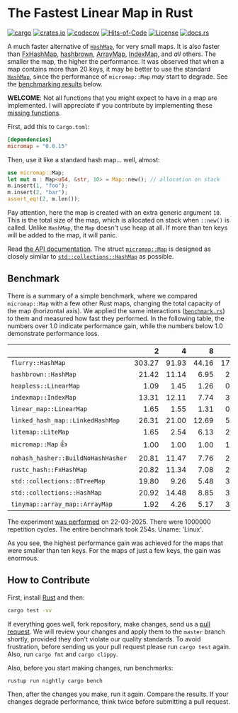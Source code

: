 # The Fastest Linear Map in Rust

[![cargo](https://github.com/yegor256/micromap/actions/workflows/cargo.yml/badge.svg)](https://github.com/yegor256/micromap/actions/workflows/cargo.yml)
[![crates.io](https://img.shields.io/crates/v/micromap.svg)](https://crates.io/crates/micromap)
[![codecov](https://codecov.io/gh/yegor256/micromap/branch/master/graph/badge.svg)](https://codecov.io/gh/yegor256/micromap)
[![Hits-of-Code](https://hitsofcode.com/github/yegor256/micromap)](https://hitsofcode.com/view/github/yegor256/micromap)
[![License](https://img.shields.io/badge/license-MIT-green.svg)](https://github.com/yegor256/micromap/blob/master/LICENSE.txt)
[![docs.rs](https://img.shields.io/docsrs/micromap)](https://docs.rs/micromap/latest/micromap/)

A much faster alternative of
[`HashMap`](https://doc.rust-lang.org/std/collections/struct.HashMap.html),
for very small maps.
It is also faster than
[FxHashMap](https://github.com/rust-lang/rustc-hash),
[hashbrown](https://github.com/rust-lang/hashbrown),
[ArrayMap](https://github.com/robjtede/tinymap),
[IndexMap](https://crates.io/crates/indexmap),
and _all_ others.
The smaller the map, the higher the performance.
It was observed that when a map contains more than 20 keys,
it may be better to use the standard
[`HashMap`](https://doc.rust-lang.org/std/collections/struct.HashMap.html),
since the performance of `micromap::Map` _may_ start to degrade.
See the [benchmarking results](#benchmark) below.

**WELCOME**:
Not all functions that you might expect to have in a map are implemented.
I will appreciate if you contribute by implementing these
[missing functions](https://github.com/yegor256/micromap/issues).

First, add this to `Cargo.toml`:

```toml
[dependencies]
micromap = "0.0.15"
```

Then, use it like a standard hash map... well, almost:

```rust
use micromap::Map;
let mut m : Map<u64, &str, 10> = Map::new(); // allocation on stack
m.insert(1, "foo");
m.insert(2, "bar");
assert_eq!(2, m.len());
```

Pay attention, here the map is created with an extra generic argument `10`.
This is the total size of the map, which is allocated on stack when `::new()`
is called. Unlike `HashMap`, the `Map` doesn't use heap at all. If more than
ten keys will be added to the map, it will panic.

Read [the API documentation](https://docs.rs/micromap/latest/micromap/).
The struct
[`micromap::Map`](https://docs.rs/micromap/latest/micromap/struct.Map.html)
is designed as closely similar to
[`std::collections::HashMap`][std] as possible.

## Benchmark

There is a summary of a simple benchmark, where we compared `micromap::Map` with
a few other Rust maps, changing the total capacity of the map (horizontal axis).
We applied the same interactions
([`benchmark.rs`][rs])
to them and measured how fast they performed. In the following table,
the numbers over 1.0 indicate performance gain,
while the numbers below 1.0 demonstrate performance loss.

<!-- benchmark -->
| | 2 | 4 | 8 | 16 | 32 | 64 | 128 |
| --- | --: | --: | --: | --: | --: | --: | --: |
| `flurry::HashMap` | 303.27 | 91.93 | 44.16 | 17.50 | 9.58 | 4.73 | 2.72 |
| `hashbrown::HashMap` | 21.42 | 11.14 | 6.95 | 2.37 | 1.31 | 0.67 | 0.29 |
| `heapless::LinearMap` | 1.09 | 1.45 | 1.26 | 0.89 | 0.82 | 0.96 | 1.16 |
| `indexmap::IndexMap` | 13.31 | 12.11 | 7.74 | 3.16 | 1.76 | 0.88 | 0.48 |
| `linear_map::LinearMap` | 1.65 | 1.55 | 1.31 | 0.68 | 0.83 | 0.84 | 0.93 |
| `linked_hash_map::LinkedHashMap` | 26.31 | 21.00 | 12.69 | 5.17 | 2.73 | 1.38 | 0.80 |
| `litemap::LiteMap` | 1.65 | 2.54 | 6.13 | 2.93 | 1.84 | 0.88 | 0.60 |
| `micromap::Map` 👍 | 1.00 | 1.00 | 1.00 | 1.00 | 1.00 | 1.00 | 1.00 |
| `nohash_hasher::BuildNoHashHasher` | 20.81 | 11.47 | 7.76 | 2.41 | 1.19 | 0.59 | 0.36 |
| `rustc_hash::FxHashMap` | 20.82 | 11.34 | 7.08 | 2.24 | 1.04 | 0.57 | 0.32 |
| `std::collections::BTreeMap` | 19.80 | 9.26 | 5.48 | 3.12 | 1.89 | 1.02 | 0.73 |
| `std::collections::HashMap` | 20.92 | 14.48 | 8.85 | 3.62 | 1.99 | 0.98 | 0.57 |
| `tinymap::array_map::ArrayMap` | 1.92 | 4.26 | 5.17 | 3.40 | 3.81 | 4.34 | 4.65 |

The experiment [was performed][action] on 22-03-2025.
There were 1000000 repetition cycles.
The entire benchmark took 254s.
Uname: 'Linux'.

<!-- benchmark -->

As you see, the highest performance gain was achieved for the maps that
were smaller than ten keys.
For the maps of just a few keys, the gain was enormous.

## How to Contribute

First, install [Rust](https://www.rust-lang.org/tools/install) and then:

```bash
cargo test -vv
```

If everything goes well, fork repository, make changes, send us a
[pull request](https://www.yegor256.com/2014/04/15/github-guidelines.html).
We will review your changes and apply them to the `master` branch shortly,
provided they don't violate our quality standards. To avoid frustration,
before sending us your pull request please run `cargo test` again. Also,
run `cargo fmt` and `cargo clippy`.

Also, before you start making changes, run benchmarks:

```bash
rustup run nightly cargo bench
```

Then, after the changes you make, run it again. Compare the results.
If your changes
degrade performance, think twice before submitting a pull request.

[std]: https://doc.rust-lang.org/std/collections/struct.HashMap.html
[rs]: https://github.com/yegor256/micromap/blob/master/tests/benchmark.rs
[action]: https://github.com/yegor256/micromap/actions/workflows/benchmark.yml
